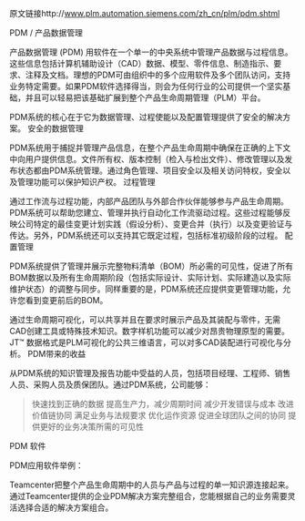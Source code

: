 原文链接http://www.plm.automation.siemens.com/zh_cn/plm/pdm.shtml

PDM / 产品数据管理

产品数据管理 (PDM) 用软件在一个单一的中央系统中管理产品数据与过程信息。这些信息包括计算机辅助设计（CAD）数据、模型、零件信息、制造指示、要求、注释及文档。理想的PDM可由组织中的多个应用软件及多个团队访问，支持业务特定需要。如果PDM软件选择得当，则会为任何行业的公司提供一个坚实基础，并且可以轻易把该基础扩展到整个产品生命周期管理（PLM）平台。

PDM系统的核心在于它为数据管理、过程使能以及配置管理提供了安全的解决方案。
安全的数据管理

PDM系统用于捕捉并管理产品信息，在整个产品生命周期中确保在正确的上下文中向用户提供信息。文件所有权、版本控制（检入与检出文件）、修改管理以及发布状态都由PDM系统管理。通过角色管理、项目安全以及相关访问特权，安全以及管理功能可以保护知识产权。
过程管理

通过工作流与过程功能，内部产品团队与外部合作伙伴能够参与产品生命周期。PDM系统可以帮助您建立、管理并执行自动化工作流驱动过程。这些过程能够反映公司特定的最佳变更计划实践（假设分析）、变更合并（执行）以及变更验证与传达。另外，PDM系统还可以支持其它既定过程，包括标准初级阶段的过程。
配置管理

PDM系统提供了管理并展示完整物料清单（BOM）所必需的可见性，促进了所有BOM数据以及所有生命周期阶段（包括实际设计、实际计划、实际建造以及实际维护状态）的调整与同步。同样重要的是，PDM系统还应提供变更管理功能，允许您看到变更前后的BOM。

通过生命周期可视化，可以共享并且在要求时展示产品及其装配与零件，无需CAD创建工具或特殊技术知识。数字样机功能可以减少对昂贵物理原型的需要。JT™ 数据格式是PLM可视化的公共三维语言，可以对多CAD装配进行可视化与分析。
PDM带来的收益

从PDM系统的知识管理及报告功能中受益的人员，包括项目经理、工程师、销售人员、采购人员及质保团队。通过PDM系统，公司能够：
>快速找到正确的数据
>提高生产力，减少周期时间
>减少开发错误与成本
>改进价值链协同
>满足业务与法规要求
>优化运作资源
>促进全球团队之间的协同
>提供更好的业务决策所需的可见性

PDM 软件

PDM应用软件举例：

Teamcenter把整个产品生命周期中的人员与产品与过程的单一知识源连接起来。通过Teamcenter提供的企业PDM解决方案完整组合，您能根据自己的业务需要灵活选择合适的解决方案组合。

